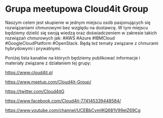 # Grupa meetupowa Cloud4it Group

Naszym celem jest skupienie w jednym miejscu osób pasjonujących się rozwiązaniami chmurowymi bez względu na dostawcę. W tym miejscu będziemy dzielić się swoją wiedzą oraz doświadczeniem w zakresie takich rozwiązań chmurowych jak: #AWS #Azure #IBMCloud #GoogleCloudPlatform #OpenStack. Będą też tematy związane z chmurami hybrydowymi i prywatnymi.

Poniżej lista kanałów na których będziemy publikować informacje i materiały związane z działaniem tej grupy:

https://www.cloud4it.pl

https://www.meetup.com/Cloud4it-Group/

https://twitter.com/Cloud4itG

https://www.facebook.com/Cloud4it-774145339448584/

https://www.youtube.com/channel/UCEBbCvmIKQ681V99elZ69Cg
